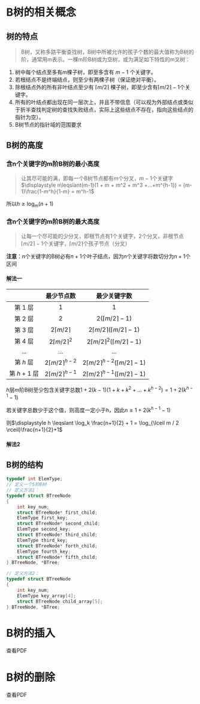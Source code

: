 # B树的相关概念

## 树的特点

> B树，又称多路平衡查找树，B树中所被允许的孩子个数的最大值称为B树的阶，通常用m表示。一棵m阶B树或为空树，或为满足如下特性的m叉树：

1. 树中每个结点至多有$m$棵子树，即至多含有 $m-1$ 个关键字。
2. 若根结点不是终端结点，则至少有两棵子树（保证绝对平衡）。
3. 除根结点外的所有非叶结点至少有 $\lceil m / 2\rceil$ 棵子树，即至少含有$\lceil m / 2\rceil - 1$个关键字。
4. 所有的叶结点都出现在同一层次上，并且不带信息（可以视为外部结点或类似于折半查找判定树的查找失败结点，实际上这些结点不存在，指向这些结点的指针为空）。
5. B树节点的指针域的范围要求

## B树的高度

### 含n个关键字的m阶B树的最小高度

> 让其尽可能的满，即每一个B树节点都有$m$个分叉，$m-1$个关键字
> $\displaystyle n\leqslant(m-1)(1 + m + m^2 + m^3 +...+m^{h-1}) = (m-1)\frac{1-m^h}{1-m} = m^h-1$

所以$h\geqslant\log_m(n+1)$

### 含n个关键字的m阶B树的最大高度

>  让每一个尽可能的少分叉，即根节点有1个关键字，2个分叉，非根节点$\lceil m / 2\rceil - 1$个关键字，$\lceil m / 2\rceil$个孩子节点（分叉）

**注意**：$n$个关键字的B树必有$n+1$个叶子结点，因为$n$个关键字将数切分为$n+1$个区间

#### 解法一

|             |        最少节点数         |                 最少关键字数                  |
| :---------: | :-----------------------: | :-------------------------------------------: |
|  第 $1$ 层  |            $1$            |                      $1$                      |
|  第 $2$ 层  |            $2$            |            $2(\lceil m/2\rceil-1)$            |
|  第 $3$ 层  |    $2\lceil m/2\rceil$    |    $2\lceil m/2\rceil(\lceil m/2\rceil-1)$    |
|  第 $4$ 层  |   $2\lceil m/2\rceil^2$   |   $2\lceil m/2\rceil^2(\lceil m/2\rceil-1)$   |
|     ...     |            ...            |                      ...                      |
|  第 $h$ 层  | $2\lceil m/2\rceil^{h-2}$ | $2\lceil m/2\rceil^{h-2}(\lceil m/2\rceil-1)$ |
| 第 $h+1$ 层 | $2\lceil m/2\rceil^{h-1}$ | $2\lceil m/2\rceil^{h-1}(\lceil m/2\rceil-1)$ |

$h$层$m$阶B树至少包含关键字总数$\displaystyle1+2(k-1)(1 + k + k^2 + ... + k^{h-2}) = 1 + 2(k^{h-1}-1)$

若关键字总数少于这个值，则高度一定小于$h$，因此$n \geqslant 1+ 2(k^{h-1}-1)$

则$\displaystyle h \leqslant \log_k \frac{n+1}{2} + 1 = \log_{\lceil m / 2 \rceil}\frac{n+1}{2}+1$

#### 解法2

## B树的结构

```c
typedef int ElemType;
// 定义一个5阶B树
// 定义方法1：
typedef struct BTreeNode
{
    int key_num;
    struct BTreeNode* first_child;
    ElemType first_key;
    struct BTreeNode* second_child;
    ElemType second_key;
    struct BTreeNode* third_child;
    ElemType third_key;
    struct BTreeNode* forth_child;
    ElemType fourth_key;
    struct BTreeNode* fifth_child;
} BTreeNode, *BTree;

// 定义方法2：
typedef struct BTreeNode
{
    int key_num;
    ElemType key_array[4];
    struct BTreeNode child_array[5];
} BTreeNode, *BTree;
```

# B树的插入

查看PDF

# B树的删除

查看PDF
